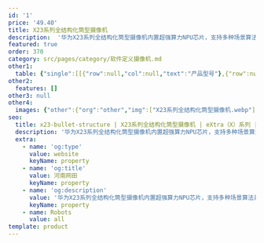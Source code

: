 ```yaml
---
id: '1'
price: '49.40'
title: X23系列全结构化筒型摄像机
description:  '华为X23系列全结构化筒型摄像机内置超强算力NPU芯片，支持多种场景算法并行，对人脸、人体、非机动车和车辆等多种结构化信息同时提取，适用于城市背街小巷，社区出入口以及县、乡、村级道路的智能化业务。摄像机内置T-shot专利AI自适应抓拍算法，夜间人/车同时抓拍率提升50%，彻底解决夜间人/车等多目标抓拍无法兼顾的问题。'
featured: true
order: 370
category: src/pages/category/软件定义摄像机.md
other1: 
  table: {"single":[[{"row":null,"col":null,"text":"产品型号"},{"row":null,"col":null,"text":"X2382-HL(12-84mm)"}],[{"row":null,"col":null,"text":"图像传感器"},{"row":null,"col":null,"text":"4/3\" 800万像素逐行扫描CMOS"}],[{"row":null,"col":null,"text":"最大分辨率"},{"row":null,"col":null,"text":"3840×2160                                       "}],[{"row":null,"col":null,"text":"低照度"},{"row":null,"col":null,"text":"支持"}],[{"row":null,"col":null,"text":"镜头焦距"},{"row":null,"col":null,"text":"12-84mm"}],[{"row":null,"col":null,"text":"补光方式"},{"row":null,"col":null,"text":"暖光"}],[{"row":null,"col":null,"text":"宽动态"},{"row":null,"col":null,"text":"支持"}],[{"row":null,"col":null,"text":"智能分析"},{"row":null,"col":null,"text":"支持"}],[{"row":null,"col":null,"text":"电源"},{"row":null,"col":null,"text":"AC24V，PoE++(IEEE 802.3bt)"}]]}
other2:
  features: []
other3: null
other4:
  images: {"other":{"org":"other","img":["X23系列全结构化筒型摄像机.webp"]}}
seo:
  title: x23-bullet-structure | X23系列全结构化筒型摄像机 | eXtra（X）系列 | 机非人全结构化摄像机 | 软件定义摄像机 | 机器视觉
  description: '华为X23系列全结构化筒型摄像机内置超强算力NPU芯片，支持多种场景算法并行，对人脸、人体、非机动车和车辆等多种结构化信息同时提取，适用于城市背街小巷，社区出入口以及县、乡、村级道路的智能化业务。摄像机内置T-shot专利AI自适应抓拍算法，夜间人/车同时抓拍率提升50%，彻底解决夜间人/车等多目标抓拍无法兼顾的问题。'
  extra:
    - name: 'og:type'
      value: website
      keyName: property
    - name: 'og:title'
      value: 河南网田
      keyName: property
    - name: 'og:description'
      value: '华为X23系列全结构化筒型摄像机内置超强算力NPU芯片，支持多种场景算法并行，对人脸、人体、非机动车和车辆等多种结构化信息同时提取，适用于城市背街小巷，社区出入口以及县、乡、村级道路的智能化业务。摄像机内置T-shot专利AI自适应抓拍算法，夜间人/车同时抓拍率提升50%，彻底解决夜间人/车等多目标抓拍无法兼顾的问题。'
      keyName: property
    - name: Robots
      value: all
template: product
---
```

